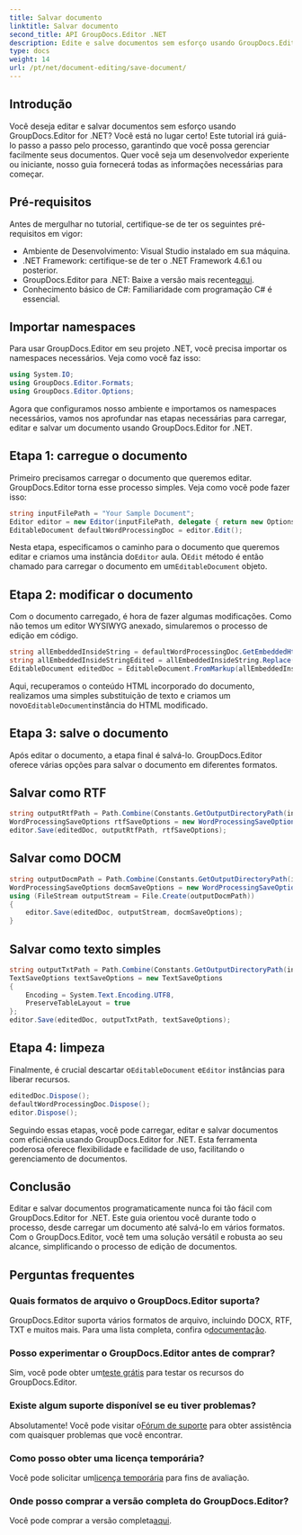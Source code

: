 ```yaml
---
title: Salvar documento
linktitle: Salvar documento
second_title: API GroupDocs.Editor .NET
description: Edite e salve documentos sem esforço usando GroupDocs.Editor for .NET. Este guia passo a passo simplifica o processo para desenvolvedores.
type: docs
weight: 14
url: /pt/net/document-editing/save-document/
---
```

## Introdução
Você deseja editar e salvar documentos sem esforço usando GroupDocs.Editor for .NET? Você está no lugar certo! Este tutorial irá guiá-lo passo a passo pelo processo, garantindo que você possa gerenciar facilmente seus documentos. Quer você seja um desenvolvedor experiente ou iniciante, nosso guia fornecerá todas as informações necessárias para começar.
## Pré-requisitos
Antes de mergulhar no tutorial, certifique-se de ter os seguintes pré-requisitos em vigor:
- Ambiente de Desenvolvimento: Visual Studio instalado em sua máquina.
- .NET Framework: certifique-se de ter o .NET Framework 4.6.1 ou posterior.
-  GroupDocs.Editor para .NET: Baixe a versão mais recente[aqui](https://releases.groupdocs.com/editor/net/).
- Conhecimento básico de C#: Familiaridade com programação C# é essencial.
## Importar namespaces
Para usar GroupDocs.Editor em seu projeto .NET, você precisa importar os namespaces necessários. Veja como você faz isso:
```csharp
using System.IO;
using GroupDocs.Editor.Formats;
using GroupDocs.Editor.Options;
```
Agora que configuramos nosso ambiente e importamos os namespaces necessários, vamos nos aprofundar nas etapas necessárias para carregar, editar e salvar um documento usando GroupDocs.Editor for .NET.
## Etapa 1: carregue o documento
Primeiro precisamos carregar o documento que queremos editar. GroupDocs.Editor torna esse processo simples. Veja como você pode fazer isso:

```csharp
string inputFilePath = "Your Sample Document";
Editor editor = new Editor(inputFilePath, delegate { return new Options.WordProcessingLoadOptions(); });
EditableDocument defaultWordProcessingDoc = editor.Edit();
```
 Nesta etapa, especificamos o caminho para o documento que queremos editar e criamos uma instância do`Editor` aula. O`Edit` método é então chamado para carregar o documento em um`EditableDocument` objeto.
## Etapa 2: modificar o documento
Com o documento carregado, é hora de fazer algumas modificações. Como não temos um editor WYSIWYG anexado, simularemos o processo de edição em código.

```csharp
string allEmbeddedInsideString = defaultWordProcessingDoc.GetEmbeddedHtml();
string allEmbeddedInsideStringEdited = allEmbeddedInsideString.Replace("Subtitle", "Edited subtitle");
EditableDocument editedDoc = EditableDocument.FromMarkup(allEmbeddedInsideStringEdited, null);
```
 Aqui, recuperamos o conteúdo HTML incorporado do documento, realizamos uma simples substituição de texto e criamos um novo`EditableDocument`instância do HTML modificado.
## Etapa 3: salve o documento
Após editar o documento, a etapa final é salvá-lo. GroupDocs.Editor oferece várias opções para salvar o documento em diferentes formatos.
## Salvar como RTF
```csharp
string outputRtfPath = Path.Combine(Constants.GetOutputDirectoryPath(inputFilePath), "editedDoc.rtf");
WordProcessingSaveOptions rtfSaveOptions = new WordProcessingSaveOptions(WordProcessingFormats.Rtf);
editor.Save(editedDoc, outputRtfPath, rtfSaveOptions);
```
## Salvar como DOCM
```csharp
string outputDocmPath = Path.Combine(Constants.GetOutputDirectoryPath(inputFilePath), "editedDoc.docm");
WordProcessingSaveOptions docmSaveOptions = new WordProcessingSaveOptions(WordProcessingFormats.Docm);
using (FileStream outputStream = File.Create(outputDocmPath))
{
    editor.Save(editedDoc, outputStream, docmSaveOptions);
}
```
## Salvar como texto simples
```csharp
string outputTxtPath = Path.Combine(Constants.GetOutputDirectoryPath(inputFilePath), "editedDoc.txt");
TextSaveOptions textSaveOptions = new TextSaveOptions
{
    Encoding = System.Text.Encoding.UTF8,
    PreserveTableLayout = true
};
editor.Save(editedDoc, outputTxtPath, textSaveOptions);
```
## Etapa 4: limpeza
 Finalmente, é crucial descartar o`EditableDocument` e`Editor` instâncias para liberar recursos.
```csharp
editedDoc.Dispose();
defaultWordProcessingDoc.Dispose();
editor.Dispose();
```
Seguindo essas etapas, você pode carregar, editar e salvar documentos com eficiência usando GroupDocs.Editor for .NET. Esta ferramenta poderosa oferece flexibilidade e facilidade de uso, facilitando o gerenciamento de documentos.
## Conclusão
Editar e salvar documentos programaticamente nunca foi tão fácil com GroupDocs.Editor for .NET. Este guia orientou você durante todo o processo, desde carregar um documento até salvá-lo em vários formatos. Com o GroupDocs.Editor, você tem uma solução versátil e robusta ao seu alcance, simplificando o processo de edição de documentos.
## Perguntas frequentes
### Quais formatos de arquivo o GroupDocs.Editor suporta?
GroupDocs.Editor suporta vários formatos de arquivo, incluindo DOCX, RTF, TXT e muitos mais. Para uma lista completa, confira o[documentação](https://reference.groupdocs.com/editor/net/).
### Posso experimentar o GroupDocs.Editor antes de comprar?
 Sim, você pode obter um[teste grátis](https://releases.groupdocs.com/) para testar os recursos do GroupDocs.Editor.
### Existe algum suporte disponível se eu tiver problemas?
 Absolutamente! Você pode visitar o[Fórum de suporte](https://forum.groupdocs.com/c/editor/20) para obter assistência com quaisquer problemas que você encontrar.
### Como posso obter uma licença temporária?
 Você pode solicitar um[licença temporária](https://purchase.groupdocs.com/temporary-license/) para fins de avaliação.
### Onde posso comprar a versão completa do GroupDocs.Editor?
 Você pode comprar a versão completa[aqui](https://purchase.groupdocs.com/buy).